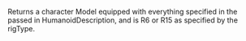 Returns a character Model equipped with everything specified in the passed
in HumanoidDescription, and is R6 or R15 as specified by the rigType.